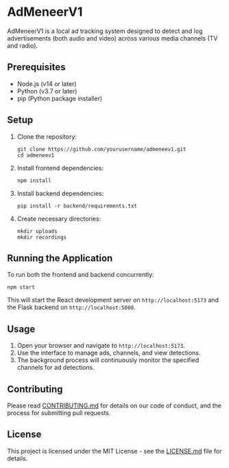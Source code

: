 # AdMeneerV1

AdMeneerV1 is a local ad tracking system designed to detect and log advertisements (both audio and video) across various media channels (TV and radio).

## Prerequisites

- Node.js (v14 or later)
- Python (v3.7 or later)
- pip (Python package installer)

## Setup

1. Clone the repository:
   ```
   git clone https://github.com/yourusername/admeneev1.git
   cd admeneev1
   ```

2. Install frontend dependencies:
   ```
   npm install
   ```

3. Install backend dependencies:
   ```
   pip install -r backend/requirements.txt
   ```

4. Create necessary directories:
   ```
   mkdir uploads
   mkdir recordings
   ```

## Running the Application

To run both the frontend and backend concurrently:

```
npm start
```

This will start the React development server on `http://localhost:5173` and the Flask backend on `http://localhost:5000`.

## Usage

1. Open your browser and navigate to `http://localhost:5173`.
2. Use the interface to manage ads, channels, and view detections.
3. The background process will continuously monitor the specified channels for ad detections.

## Contributing

Please read [CONTRIBUTING.md](CONTRIBUTING.md) for details on our code of conduct, and the process for submitting pull requests.

## License

This project is licensed under the MIT License - see the [LICENSE.md](LICENSE.md) file for details.